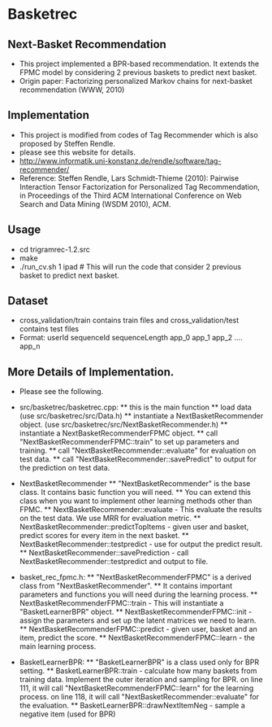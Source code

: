 # Basketrec
## Next-Basket Recommendation
* This project implemented a BPR-based recommendation. It extends the FPMC model by considering 2 previous baskets to predict next basket.
* Origin paper: Factorizing personalized Markov chains for next-basket recommendation (WWW, 2010)

## Implementation
* This project is modified from codes of Tag Recommender which is also proposed by Steffen Rendle.
* please see this website for details.
* http://www.informatik.uni-konstanz.de/rendle/software/tag-recommender/
* Reference: Steffen Rendle, Lars Schmidt-Thieme (2010): Pairwise Interaction Tensor Factorization for Personalized Tag Recommendation, in Proceedings of the Third ACM International Conference on Web Search and Data Mining (WSDM 2010), ACM.

## Usage
* cd trigramrec-1.2.src
* make
* ./run_cv.sh 1 ipad  # This will run the code that consider 2 previous basket to predict next basket.

## Dataset
* cross_validation/train contains train files and cross_validation/test contains test files
* Format: userId sequenceId sequenceLength app_0 app_1 app_2 .... app_n

## More Details of Implementation.
* Please see the following.
* src/basketrec/basketrec.cpp:
** this is the main function
** load data (use src/basketrec/src/Data.h)
** instantiate a NextBasketRecommender object. (use src/basketrec/src/NextBasketRecommender.h)
** instantiate a NextBasketRecommenderFPMC object.
** call "NextBasketRecommenderFPMC::train" to set up parameters and training.
** call "NextBasketRecommender::evaluate" for evaluation on test data.
** call "NextBasketRecommender::savePredict" to output for the prediction on test data.

* NextBasketRecommender
** "NextBasketRecommender" is the base class. It contains basic function you will need.
** You can extend this class when you want to implement other learning methods other than FPMC.
** NextBasketRecommender::evaluate - This evaluate the results on the test data. We use MRR for evaluation metric.
** NextBasketRecommender::predictTopItems - given user and basket, predict scores for every item in the next basket.
** NextBasketRecommender::testpredict - use for output the predict result.
** NextBasketRecommender::savePrediction - call NextBasketRecommender::testpredict and output to file.

* basket_rec_fpmc.h: 
** "NextBasketRecommenderFPMC" is a derived class from "NextBasketRecommender".
** It contains important parameters and functions you will need during the learning process.
** NextBasketRecommenderFPMC::train - This will instantiate a "BasketLearnerBPR" object.
** NextBasketRecommenderFPMC::init - assign the parameters and set up the latent matrices we need to learn.
** NextBasketRecommenderFPMC::predict - given user, basket and an item, predict the score.
** NextBasketRecommenderFPMC::learn - the main learning process.

* BasketLearnerBPR:
** "BasketLearnerBPR" is a class used only for BPR setting.
** BasketLearnerBPR::train - calculate how many baskets from training data. Implement the outer iteration and sampling for BPR. on line 111, it will call "NextBasketRecommenderFPMC::learn" for the learning process. on line 118, it will call "NextBasketRecommender::evaluate" for the evaluation.
** BasketLearnerBPR::drawNextItemNeg - sample a negative item (used for BPR)
